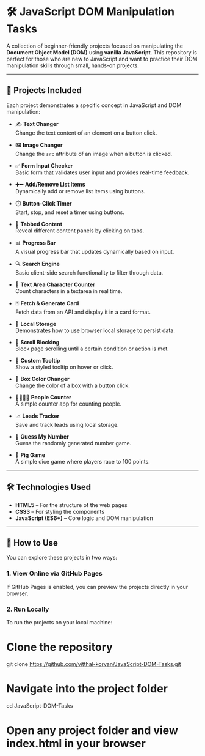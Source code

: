 # 🛠️ JavaScript DOM Manipulation Tasks

A collection of beginner-friendly projects focused on manipulating the **Document Object Model (DOM)** using **vanilla JavaScript**. This repository is perfect for those who are new to JavaScript and want to practice their DOM manipulation skills through small, hands-on projects.

---

## 🚀 Projects Included

Each project demonstrates a specific concept in JavaScript and DOM manipulation:

- ✍️ **Text Changer**  
  Change the text content of an element on a button click.

- 🖼️ **Image Changer**  
  Change the `src` attribute of an image when a button is clicked.

- ✅ **Form Input Checker**  
  Basic form that validates user input and provides real-time feedback.

- ➕➖ **Add/Remove List Items**  
  Dynamically add or remove list items using buttons.

- ⏱️ **Button-Click Timer**  
  Start, stop, and reset a timer using buttons.

- 📑 **Tabbed Content**  
  Reveal different content panels by clicking on tabs.

- 📊 **Progress Bar**  
  A visual progress bar that updates dynamically based on input.

- 🔍 **Search Engine**  
  Basic client-side search functionality to filter through data.

- 🧮 **Text Area Character Counter**  
  Count characters in a textarea in real time.

- 🃏 **Fetch & Generate Card**  
  Fetch data from an API and display it in a card format.

- 💾 **Local Storage**  
  Demonstrates how to use browser local storage to persist data.

- 🚫 **Scroll Blocking**  
  Block page scrolling until a certain condition or action is met.

- 💬 **Custom Tooltip**  
  Show a styled tooltip on hover or click.

- 🎨 **Box Color Changer**  
  Change the color of a box with a button click.

- 👨‍👩‍👧‍👦 **People Counter**  
  A simple counter app for counting people.

- 📈 **Leads Tracker**  
  Save and track leads using local storage.

- 🔢 **Guess My Number**  
  Guess the randomly generated number game.

- 🐷 **Pig Game**  
  A simple dice game where players race to 100 points.

---

## 🛠️ Technologies Used

- **HTML5** – For the structure of the web pages  
- **CSS3** – For styling the components  
- **JavaScript (ES6+)** – Core logic and DOM manipulation  

---

## 📂 How to Use

You can explore these projects in two ways:

### 1. View Online via GitHub Pages
If GitHub Pages is enabled, you can preview the projects directly in your browser.

### 2. Run Locally

To run the projects on your local machine:


# Clone the repository
git clone https://github.com/vitthal-korvan/JavaScript-DOM-Tasks.git

# Navigate into the project folder
cd JavaScript-DOM-Tasks

# Open any project folder and view index.html in your browser
